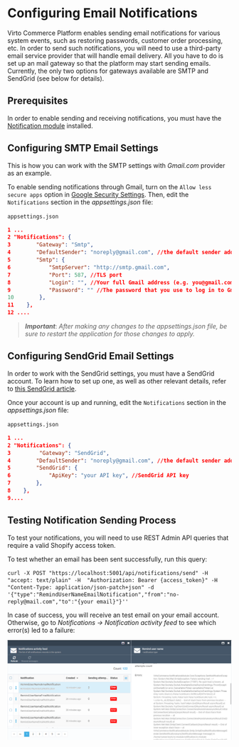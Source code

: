 ﻿# Configuring Email Notifications
Virto Commerce Platform enables sending email notifications for various system events, such as restoring passwords, customer order processing, etc. In order to send such notifications, you will need to use a third-party email service provider that will handle email delivery. All you have to do is set up an mail gateway so that the platform may start sending emails. Currently, the only two options for gateways available are SMTP and SendGrid (see below for details).

## Prerequisites
In order to enable sending and receiving notifications, you must have the [Notification module](https://github.com/VirtoCommerce/vc-module-notification ) installed.

## Configuring SMTP Email Settings
This is how you can work with the SMTP settings with *Gmail.com* provider as an example.

To enable sending notifications through Gmail, turn on the  `Allow less secure apps` option in [Google Security Settings](https://www.google.com/settings/security/lesssecureapps "https://www.google.com/settings/security/lesssecureapps"). Then, edit the `Notifications`  section in the *appsettings.json* file:

`appsettings.json`

```json
1 ...
2 "Notifications": {
3        "Gateway": "Smtp",
4        "DefaultSender": "noreply@gmail.com", //the default sender address
5        "Smtp": {
6            "SmtpServer": "http://smtp.gmail.com",
7            "Port": 587, //TLS port
8            "Login": "", //Your full Gmail address (e.g. you@gmail.com)
9            "Password": "" //The password that you use to log in to Gmail
10        },
11    },
12 ....
```

> ***Important***: *After making any changes to the appsettings.json file, be sure to restart the application for those changes to apply.*

## Configuring SendGrid Email Settings
In order to work with the SendGrid settings, you must have a SendGrid account. To learn how to set up one, as well as other relevant details, refer to [this SendGrid article](https://docs.sendgrid.com/for-developers/partners/microsoft-azure-2021).

Once your account is up and running, edit the `Notifications`  section in the *appsettings.json* file:

`appsettings.json`

```json
1 ...
2 "Notifications": {
3         "Gateway": "SendGrid",
4        "DefaultSender": "noreply@gmail.com", //the default sender address
5        "SendGrid": {
6            "ApiKey": "your API key", //SendGrid API key
7        },
8    },
9....
```

## Testing Notification Sending Process

To test your notifications, you will need to use REST Admin API queries that require a valid Shopify access token.

To test whether an email has been sent successfully, run this query:

```
curl -X POST "https://localhost:5001/api/notifications/send" -H  "accept: text/plain" -H  "Authorization: Bearer {access_token}" -H  "Content-Type: application/json-patch+json" -d '{"type":"RemindUserNameEmailNotification","from":"no-reply@mail.com","to":"{your email}"}''
```

In case of success, you will receive an test email on your email account. Otherwise, go to *Notifications → Notification activity feed* to see which error(s) led to a failure:

![Notification activity feed](media/05-notification-activity-feed.png)
